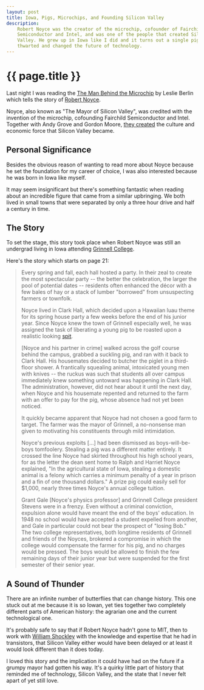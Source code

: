 ```yaml
---
layout: post
title: Iowa, Pigs, Microchips, and Founding Silicon Valley
description:
    Robert Noyce was the creator of the microchip, cofounder of Fairchild
    Semiconductor and Intel, and was one of the people that created Silicon
    Valley. He grew up in Iowa like I did and it turns out a single pig almost
    thwarted and changed the future of technology.
---
```


{{ page.title }}
================

Last night I was reading the [The Man Behind the Microchip][amazon] by Leslie
Berlin which tells the story of [Robert Noyce][noyce].

Noyce, also known as "The Mayor of Silicon Valley", was credited with the
invention of the microchip, cofounding Fairchild
Semiconductor and Intel.  Together with Andy Grove and Gordon Moore,
[they created][grove-intel] the culture and economic force that Silicon Valley
became.

## Personal Significance

Besides the obvious reason of wanting to read more about Noyce because he set
the foundation for my career of choice, I was also interested because he was
born in Iowa like myself.

It may seem insignificant but there's something fantastic when reading about an
incredible figure that came from a similar upbringing. We both lived in small
towns that were separated by only a three hour drive and half a century in time.

## The Story

To set the stage, this story took place when Robert Noyce was still an undergrad
living in Iowa attending [Grinnell College][grinnell].

Here's the story which starts on page 21:

> Every spring and fall, each hall hosted a party. In their zeal to create the
> most spectacular party -- the better the celebration, the larger the pool of
> potential dates -- residents often enhanced the décor with a few bales of hay
> or a stack of lumber "borrowed" from unsuspecting farmers or townfolk.
>
> Noyce lived in Clark Hall, which decided upon a Hawaiian luau theme for its
> spring house party a few weeks before the end of his junior year. Since Noyce
> knew the town of Grinnell especially well, he was assigned the task of
> liberating a young pig to be roasted upon a realistic looking [spit][spit].
>
> [Noyce and his partner in crime] walked across the golf course behind the
> campus, grabbed a suckling pig, and ran with it back to Clark Hall. His
> housemates decided to butcher the piglet in a third-floor shower. A
> frantically squealing animal, intoxicated young men with knives -- the ruckus
> was such that students all over campus immediately knew something untoward was
> happening in Clark Hall. The administration, however, did not hear about it
> until the next day, when Noyce and his housemate repented and returned to the
> farm with an offer to pay for the pig, whose absence had not yet been noticed.
>
> It quickly became apparent that Noyce had not chosen a good farm to target.
> The farmer was the mayor of Grinnell, a no-nonsense man given to motivating
> his constituents through mild intimidation.
>
> Noyce's previous exploits [...] had been dismissed as boys-will-be-boys
> tomfoolery. Stealing a pig was a different matter entirely. It crossed the
> line Noyce had skirted throughout his high school years, for as the letter the
> dean sent home to Ralph and Harriet Noyce explained, "In the agricultural
> state of Iowa, stealing a domestic animal is a felony which carries a minimum
> penalty of a year in prison and a fin of one thousand dollars." A prize pig
> could easily sell for $1,000, nearly three times Noyce's annual college
> tuition.
>
> Grant Gale [Noyce's physics professor] and Grinnell College president Stevens
> were in a frenzy. Even without a criminal conviction, expulsion alone would
> have meant the end of the boys' education. In 1948 no school would have
> accepted a student expelled from another, and Gale in particular could not
> bear the prospect of "losing Bob." The two college representatives, both
> longtime residents of Grinnell and friends of the Noyces, brokered a
> compromise in which the college would compensate the farmer for his pig, and
> no charges would be pressed. The boys would be allowed to finish the few
> remaining days of their junior year but were suspended for the first semester
> of their senior year.

## A Sound of Thunder

There are an infinite number of butterflies that can change history. This one
stuck out at me because it is so Iowan, yet ties together two completely
different parts of American history: the agrarian one and the current
technological one.

It's probably safe to say that if Robert Noyce hadn't gone to MIT, then to work
with [William Shockley][shockley] with the knowledge and expertise that he had
in transistors, that Silicon Valley either would have been delayed or at least
it would look different than it does today.

I loved this story and the implication it could have had on the future if a grumpy
mayor had gotten his way. It's a quirky little part of history that reminded me
of technology, Silicon Valley, and the state that I never felt apart of yet
still love.

[amazon]: https://www.amazon.com/gp/product/019531199X/ref=as_li_tl?ie=UTF8&camp=1789&creative=9325&creativeASIN=019531199X&linkCode=as2&tag=jld07-20&linkId=f44ab354e414f1b773327dcac792931c
[noyce]: noyce
[grove-intel]: https://stratechery.com/2016/andy-grove-and-the-iphone-se/
[shockley]: https://en.wikipedia.org/wiki/William_Shockley
[grinnell]: https://en.wikipedia.org/wiki/Grinnell_College
[spit]: https://en.wiktionary.org/wiki/spit_roast
